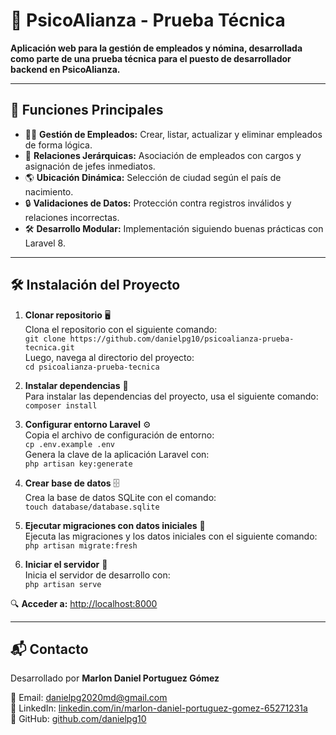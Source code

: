 # 🏢 **PsicoAlianza - Prueba Técnica**  

**Aplicación web para la gestión de empleados y nómina, desarrollada como parte de una prueba técnica para el puesto de desarrollador backend en PsicoAlianza.**  

-----------------------------------------

## 🚀 **Funciones Principales**  

- 🧑‍💼 **Gestión de Empleados:** Crear, listar, actualizar y eliminar empleados de forma lógica.  
- 📌 **Relaciones Jerárquicas:** Asociación de empleados con cargos y asignación de jefes inmediatos.  
- 🌎 **Ubicación Dinámica:** Selección de ciudad según el país de nacimiento.  
- 🔒 **Validaciones de Datos:** Protección contra registros inválidos y relaciones incorrectas.  
- 🛠️ **Desarrollo Modular:** Implementación siguiendo buenas prácticas con Laravel 8.

-----------------------------------------

## 🛠 **Instalación del Proyecto**  

1. **Clonar repositorio** 🖥️  
   Clona el repositorio con el siguiente comando:  
   `git clone https://github.com/danielpg10/psicoalianza-prueba-tecnica.git`  
   Luego, navega al directorio del proyecto:  
   `cd psicoalianza-prueba-tecnica`

2. **Instalar dependencias** 🔧  
   Para instalar las dependencias del proyecto, usa el siguiente comando:  
   `composer install`

3. **Configurar entorno Laravel** ⚙️  
   Copia el archivo de configuración de entorno:  
   `cp .env.example .env`  
   Genera la clave de la aplicación Laravel con:  
   `php artisan key:generate`

4. **Crear base de datos** 🗄️  
   Crea la base de datos SQLite con el comando:  
   `touch database/database.sqlite`

5. **Ejecutar migraciones con datos iniciales** 🔄  
   Ejecuta las migraciones y los datos iniciales con el siguiente comando:  
   `php artisan migrate:fresh`

6. **Iniciar el servidor** 🚀  
   Inicia el servidor de desarrollo con:  
   `php artisan serve`

🔍 **Acceder a:** [http://localhost:8000](http://localhost:8000)

-----------------------------------------

## 📬 **Contacto**  

Desarrollado por **Marlon Daniel Portuguez Gómez**  

📧 Email: [danielpg2020md@gmail.com](https://mail.google.com/mail/?view=cm&fs=1&to=danielpg2020md@gmail.com)  
🔗 LinkedIn: [linkedin.com/in/marlon-daniel-portuguez-gomez-65271231a](https://www.linkedin.com/in/marlon-daniel-portuguez-gomez-65271231a/)  
🔗 GitHub: [github.com/danielpg10](https://github.com/danielpg10)
